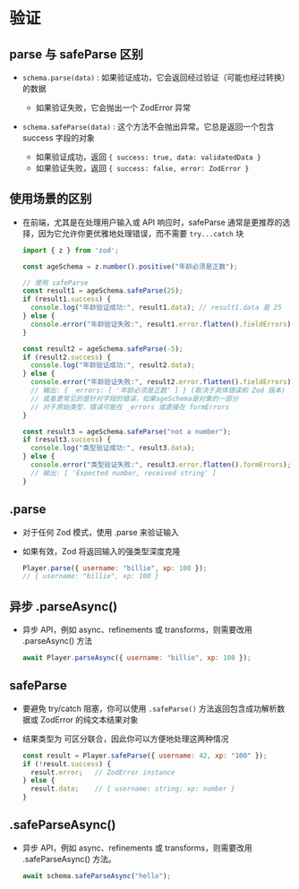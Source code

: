 # 验证

## parse 与 safeParse 区别

+ `schema.parse(data)` : 如果验证成功，它会返回经过验证（可能也经过转换）的数据

  + 如果验证失败，它会抛出一个 ZodError 异常

+ `schema.safeParse(data)` : 这个方法不会抛出异常。它总是返回一个包含 success 字段的对象

  + 如果验证成功，返回 `{ success: true, data: validatedData }`
  + 如果验证失败，返回 `{ success: false, error: ZodError }`

## 使用场景的区别

+ 在前端，尤其是在处理用户输入或 API 响应时，safeParse 通常是更推荐的选择，因为它允许你更优雅地处理错误，而不需要 `try...catch` 块

  ```js
  import { z } from 'zod';

  const ageSchema = z.number().positive("年龄必须是正数");

  // 使用 safeParse
  const result1 = ageSchema.safeParse(25);
  if (result1.success) {
    console.log("年龄验证成功:", result1.data); // result1.data 是 25
  } else {
    console.error("年龄验证失败:", result1.error.flatten().fieldErrors);
  }

  const result2 = ageSchema.safeParse(-5);
  if (result2.success) {
    console.log("年龄验证成功:", result2.data);
  } else {
    console.error("年龄验证失败:", result2.error.flatten().fieldErrors);
    // 输出: { _errors: [ '年龄必须是正数' ] } (取决于具体错误和 Zod 版本)
    // 或者更常见的是针对字段的错误，如果ageSchema是对象的一部分
    // 对于原始类型，错误可能在 _errors 或直接在 formErrors
  }

  const result3 = ageSchema.safeParse("not a number");
  if (result3.success) {
    console.log("类型验证成功:", result3.data);
  } else {
    console.error("类型验证失败:", result3.error.flatten().formErrors);
    // 输出: [ 'Expected number, received string' ]
  }
  ```

## .parse

+ 对于任何 Zod 模式，使用 .parse 来验证输入
+ 如果有效，Zod 将返回输入的强类型深度克隆

  ```js
  Player.parse({ username: "billie", xp: 100 });
  // { username: "billie", xp: 100 }
  ```

## 异步 .parseAsync()

+ 异步 API，例如 async、refinements 或 transforms，则需要改用 .parseAsync() 方法

  ```js
  await Player.parseAsync({ username: "billie", xp: 100 });
  ```

## safeParse

+ 要避免 try/catch 阻塞，你可以使用 `.safeParse()` 方法返回包含成功解析数据或 ZodError 的纯文本结果对象
+ 结果类型为 可区分联合，因此你可以方便地处理这两种情况

  ```js
  const result = Player.safeParse({ username: 42, xp: "100" });
  if (!result.success) {
    result.error;   // ZodError instance
  } else {
    result.data;    // { username: string; xp: number }
  }
  ```

## .safeParseAsync()

+ 异步 API，例如 async、refinements 或 transforms，则需要改用 .safeParseAsync() 方法。

  ```js
  await schema.safeParseAsync("hello");
  ```



